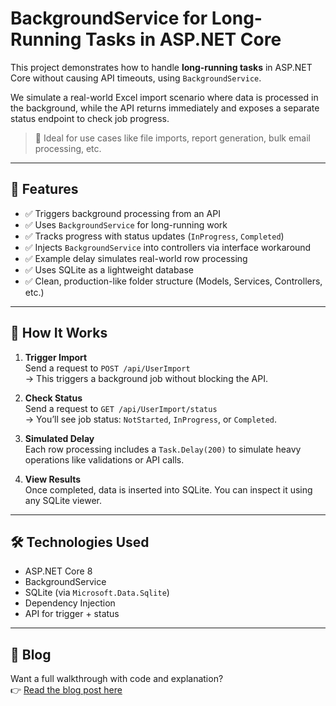 # BackgroundService for Long-Running Tasks in ASP.NET Core

This project demonstrates how to handle **long-running tasks** in ASP.NET Core without causing API timeouts, using `BackgroundService`.

We simulate a real-world Excel import scenario where data is processed in the background, while the API returns immediately and exposes a separate status endpoint to check job progress.

> 🔧 Ideal for use cases like file imports, report generation, bulk email processing, etc.

---

## 🚀 Features

- ✅ Triggers background processing from an API
- ✅ Uses `BackgroundService` for long-running work
- ✅ Tracks progress with status updates (`InProgress`, `Completed`)
- ✅ Injects `BackgroundService` into controllers via interface workaround
- ✅ Example delay simulates real-world row processing
- ✅ Uses SQLite as a lightweight database
- ✅ Clean, production-like folder structure (Models, Services, Controllers, etc.)

---

## 🧪 How It Works

1. **Trigger Import**  
   Send a request to `POST /api/UserImport`  
   → This triggers a background job without blocking the API.

2. **Check Status**  
   Send a request to `GET /api/UserImport/status`  
   → You’ll see job status: `NotStarted`, `InProgress`, or `Completed`.

3. **Simulated Delay**  
   Each row processing includes a `Task.Delay(200)` to simulate heavy operations like validations or API calls.

4. **View Results**  
   Once completed, data is inserted into SQLite. You can inspect it using any SQLite viewer.

---

## 🛠️ Technologies Used

- ASP.NET Core 8
- BackgroundService
- SQLite (via `Microsoft.Data.Sqlite`)
- Dependency Injection
- API for trigger + status

---

## 📝 Blog
Want a full walkthrough with code and explanation?  
👉 [Read the blog post here](https://wntech.hashnode.dev/handling-long-running-tasks-in-aspnet-core-using-backgroundservice)

